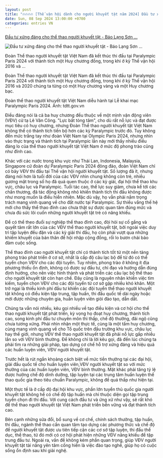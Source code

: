 ```yaml
---
layout: post
title: "🔥🔥🔥🔥 [Thế vận hội dành cho người khuyết tật năm 2024] Đầu tư xứng đáng cho thể thao người khuyết tật - Báo Lạng Sơn ..."
date: Sun, 08 Sep 2024 13:00:00 +0700
categories: entries VN
---
```

[Đầu tư xứng đáng cho thể thao người khuyết tật - Báo Lạng Sơn ...](https://baolangson.vn/dau-tu-xung-dang-cho-the-thao-nguoi-khuyet-tat-5020824.html)

![Đầu tư xứng đáng cho thể thao người khuyết tật - Báo Lạng Sơn ...](https://mediabls.mediatech.vn/upload/image/202409/thumbnail/486575_8e0c48c517b5781d8181a0a685b28428.webp)

Đoàn Thể thao người khuyết tật Việt Nam đã kết thúc thi đấu tại Paralympic Paris 2024 với thành tích một Huy chương đồng, trong khi ở kỳ Thế vận hội 2016 và ...

Đoàn Thể thao người khuyết tật Việt Nam đã kết thúc thi đấu tại Paralympic Paris 2024 với thành tích một Huy chương đồng, trong khi ở kỳ Thế vận hội 2016 và 2020 chúng ta từng có một Huy chương vàng và một Huy chương bạc.

Đoàn thể thao người khuyết tật Việt Nam diễu hành tại Lễ khai mạc Paralympic Paris 2024. Ảnh: tdtt.gov.vn

Điều đáng nói là cả ba huy chương đều thuộc về một mình vận động viên (VĐV) cử tạ Lê Văn Công. "Lực bất tòng tâm", cho dù rất nỗ lực và đạt được mục tiêu có huy chương, nhưng Đoàn Thể thao người khuyết tật Việt Nam không thể có thành tích tiến bộ hơn các kỳ Paralympic trước đó. Tuy không đến mức trắng tay như đoàn Việt Nam tại Olympic Paris 2024, nhưng nhìn vào thực trạng và thành tích tại Paralympic lần này mới thấy nhiều điều đáng lo của thể thao người khuyết tật Việt Nam ở mức độ phong trào cũng như đỉnh cao.

Khác với các nước trong khu vực như Thái Lan, Indonesia, Malaysia, Singapore cử đoàn dự Paralympic Paris 2024 đông đảo, đoàn Việt Nam chỉ có bảy VĐV thi đấu tại Thế vận hội người khuyết tật. Số lượng đã ít, nhưng đáng nói hơn là tuổi đời của các VĐV nhìn chung không còn trẻ, nhiều gương mặt trong số họ đã quá quen thuộc ở các kỳ giải, đại hội thể thao khu vực, châu lục và Paralympic. Tuổi tác cao, thể lực suy giảm, chưa kể tới các chấn thương, đã tác động không nhỏ khiến thành tích thi đấu không được như mong muốn là điều hiển nhiên. Mặc dù vậy, họ vẫn phải nắm trọng trách mang vinh quang về cho đất nước tại Paralympic. Sự thiếu vắng thế hệ mới cho thấy thể thao đỉnh cao chưa thật sự được quan tâm đúng mức và chưa đủ sức lôi cuốn những người khuyết tật trẻ có năng khiếu.

Để có thể theo đuổi sự nghiệp thể thao đỉnh cao, đòi hỏi sự cố gắng và quyết tâm rất lớn của các VĐV thể thao người khuyết tật, bởi ngoài việc duy trì tập luyện đều đặn và các kỳ giải thi đấu, họ còn phải vượt qua những khiếm khuyết của bản thân để hội nhập cộng đồng, rồi lo bươn chải bảo đảm cuộc sống.

Thể thao đỉnh cao người khuyết tật chỉ có thành tích tốt từ một nền tảng phong trào phát triển ở cơ sở, nhất là cấp độ câu lạc bộ để từ đó có thể tuyển chọn VĐV cho các đội tuyển. Tuy nhiên, phong trào ở không ít địa phương thiếu ổn định, không có được sự đầu tư, chỉ đạo và hướng dẫn đúng định hướng, cho nên việc hình thành và phát triển các câu lạc bộ thể thao cho người khuyết tật còn hạn chế. Đây cũng là nguyên nhân khiến việc tìm kiếm, tuyển chọn VĐV cho các đội tuyển từ cơ sở gặp nhiều khó khăn. Một trở ngại là thiếu kinh phí đầu tư khiến các đội tuyển thể thao người khuyết tật không có điều kiện tập trung, tập huấn, thi đấu quốc tế dài ngày hoặc mời được những chuyên gia, huấn luyện viên giỏi đào tạo, dẫn dắt.

Chúng ta vẫn nói nhiều, kêu gọi nhiều về tạo điều kiện và cơ hội cho thể thao người khuyết tật phát triển, kỳ vọng họ đoạt huy chương, thành tích cao, song kinh phí đầu tư chuyên môn thì thấp, chế độ thưởng, đãi ngộ cũng chưa tương xứng. Phải nhìn nhận một thực tế, cùng là một tấm huy chương, cùng mang vinh quang về cho Tổ quốc trên đấu trường khu vực, châu lục hay thế giới, nhưng VĐV thể thao người khuyết tật đã phải nỗ lực gấp nhiều lần so với VĐV bình thường. Để không chỉ là lời kêu gọi, đã đến lúc chúng ta phải tìm ra những giải pháp, tạo dựng cơ chế hỗ trợ xứng đáng và hiệu quả các huấn luyện viên, VĐV người khuyết tật.

Trước hết là rút ngắn khoảng cách biệt về mức tiền thưởng tại các đại hội, giải đấu quốc tế cho huấn luyện viên,VĐV người khuyết tật so với mức thưởng của các huấn luyện viên, VĐV bình thường. Mặt khác phải tăng tỷ lệ được hưởng chế độ dinh dưỡng, tập luyện tại các trung tâm huấn luyện thể thao quốc gia theo tiêu chuẩn Paralympic, không để quá thấp như hiện tại.

Một thực tế là ở cấp độ đại hội khu vực, phần lớn tuyển thủ quốc gia người khuyết tật không hề có chế độ tập huấn mà chỉ thuộc diện gọi tập trung tuyển chọn đi thi đấu. Với cung cách đầu tư và ứng xử như vậy, sẽ rất khó để thể thao người khuyết tật Việt Nam phát triển bền vững và đạt thành tích cao.

Bên cạnh những sửa đổi, bổ sung về cơ chế, chính sách thưởng, tập huấn, thi đấu, ngành thể thao cần quan tâm tạo dựng các phương thức và chế độ để người khuyết tật được ưu tiên tiếp cận các cơ sở tập luyện, thi đấu thể dục, thể thao, từ đó mới có cơ hội phát hiện những VĐV năng khiếu để tập trung đầu tư. Ngoài ra, vấn đề không kém phần quan trọng, giúp VĐV người khuyết tật tài năng yên tâm cống hiến là việc đào tạo nghề, giúp họ có cuộc sống ổn định sau khi giải nghệ.

